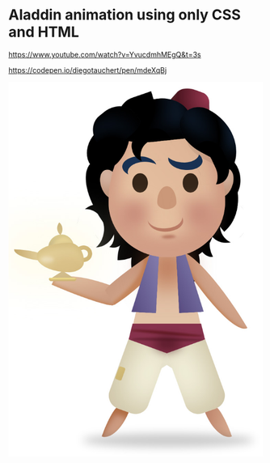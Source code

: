 # Aladdin animation using only CSS and HTML

https://www.youtube.com/watch?v=YvucdmhMEgQ&t=3s

https://codepen.io/diegotauchert/pen/mdeXqBj

![ALADDIN](https://github.com/diegotauchert/aladdin-css-vanilla/blob/master/thumb.jpg)

